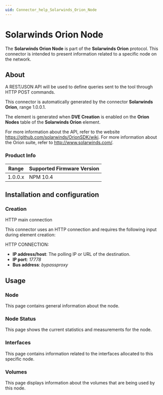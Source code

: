 ```yaml
---
uid: Connector_help_Solarwinds_Orion_Node
---
```


# Solarwinds Orion Node

The **Solarwinds Orion Node** is part of the **Solarwinds Orion** protocol. This connector is intended to present information related to a specific node on the network.

## About

A REST/JSON API will be used to define queries sent to the tool through HTTP POST commands.

This connector is automatically generated by the connector **Solarwinds Orion**, range 1.0.0.1.

The element is generated when **DVE Creation** is enabled on the **Orion Nodes** table of the **Solarwinds Orion** element.

For more information about the API, refer to the website <https://github.com/solarwinds/OrionSDK/wiki>. For more information about the Orion suite, refer to <http://www.solarwinds.com/>.

### Product Info

| Range | Supported Firmware Version |
|------------------|-----------------------------|
| 1.0.0.x          | NPM 10.4                    |

## Installation and configuration

### Creation

HTTP main connection

This connector uses an HTTP connection and requires the following input during element creation:

HTTP CONNECTION:

- **IP address/host**: The polling IP or URL of the destination.
- **IP port**: *17778*
- **Bus address**: *bypassproxy*

## Usage

### Node

This page contains general information about the node.

### Node Status

This page shows the current statistics and measurements for the node.

### Interfaces

This page contains information related to the interfaces allocated to this specific node.

### Volumes

This page displays information about the volumes that are being used by this node.
